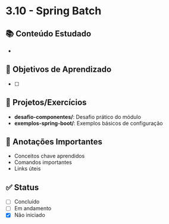 # 3.10 - Spring Batch

## 📚 Conteúdo Estudado
- 

## 🎯 Objetivos de Aprendizado
- [ ] 

## 🔧 Projetos/Exercícios
- **desafio-componentes/**: Desafio prático do módulo
- **exemplos-spring-boot/**: Exemplos básicos de configuração

## 📝 Anotações Importantes
- Conceitos chave aprendidos
- Comandos importantes
- Links úteis

## ✅ Status
- [ ] Concluído
- [ ] Em andamento
- [x] Não iniciado
